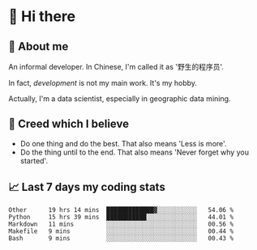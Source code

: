 # 👋 Hi there

## :speech_balloon: About me

An informal developer. In Chinese, I'm called it as '野生的程序员'.

In fact, _development_ is not my main work. It's my hobby.

Actually, I'm a data scientist, especially in geographic data mining.

## :see_no_evil: Creed which I believe

- Do one thing and do the best. That also means 'Less is more'.
- Do the thing until to the end. That also means 'Never forget why you started'.

## :chart_with_upwards_trend: Last 7 days my coding stats

<!--START_SECTION:waka-->
```text
Other      19 hrs 14 mins  █████████████▓░░░░░░░░░░░   54.06 % 
Python     15 hrs 39 mins  ███████████░░░░░░░░░░░░░░   44.01 % 
Markdown   11 mins         ░░░░░░░░░░░░░░░░░░░░░░░░░   00.56 % 
Makefile   9 mins          ░░░░░░░░░░░░░░░░░░░░░░░░░   00.44 % 
Bash       9 mins          ░░░░░░░░░░░░░░░░░░░░░░░░░   00.43 % 
```
<!--END_SECTION:waka-->
